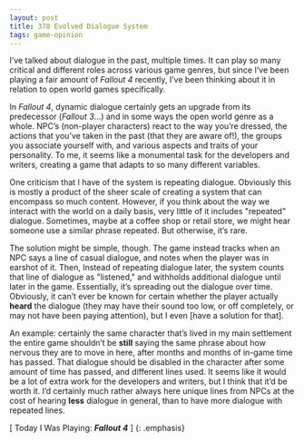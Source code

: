 ```yaml
---
layout: post
title: 378 Evolved Dialogue System
tags: game-opinion
---
```

I’ve talked about dialogue in the past, multiple times.  It can play so many critical and different roles across various game genres, but since I’ve been playing a fair amount of *Fallout 4* recently, I’ve been thinking about it in relation to open world games specifically.

In *Fallout 4*, dynamic dialogue certainly gets an upgrade from its predecessor (*Fallout 3*...) and in some ways the open world genre as a whole.  NPC’s (non-player characters) react to the way you’re dressed, the actions that you’ve taken in the past (that they are aware of!), the groups you associate yourself with, and various aspects and traits of your personality.  To me, it seems like a monumental task for the developers and writers, creating a game that adapts to so many different variables.

One criticism that I have of the system is repeating dialogue.  Obviously this is mostly a product of the sheer scale of creating a system that can encompass so much content.  However, if you think about the way we interact with the world on a daily basis, very little of it includes "repeated" dialogue.  Sometimes, maybe at a coffee shop or retail store, we might hear someone use a similar phrase repeated. But otherwise, it’s rare.

The solution might be simple, though.  The game instead tracks when an NPC says a line of casual dialogue, and notes when the player was in earshot of it.  Then, Instead of repeating dialogue later, the system counts that line of dialogue as "listened," and withholds additional dialogue until later in the game.  Essentially, it’s spreading out the dialogue over time.  Obviously, it can’t ever be known for certain whether the player actually **heard** the dialogue (they may have their sound too low, or off completely, or may not have been paying attention), but I even [have a solution for that].

An example: certainly the same character that’s lived in my main settlement the entire game shouldn’t be **still** saying the same phrase about how nervous they are to move in here, after months and months of in-game time has passed.  That dialogue should be disabled in the character after some amount of time has passed, and different lines used.  It seems like it would be a lot of extra work for the developers and writers, but I think that it’d be worth it.  I’d certainly much rather always here unique lines from NPCs at the cost of hearing **less** dialogue in general, than to have more dialogue with repeated lines.

[ Today I Was Playing: ***Fallout 4*** ]
{: .emphasis}
